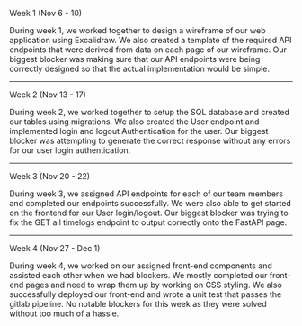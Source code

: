 Week 1 (Nov 6 - 10)

During week 1, we worked together to design a wireframe of our web application using Excalidraw.
We also created a template of the required API endpoints that were derived from data on each page of 
our wireframe. Our biggest blocker was making sure that our API endpoints were being correctly 
designed so that the actual implementation would be simple.

-----------------------------------------------------------------------------------------------------

Week 2 (Nov 13 - 17)

During week 2, we worked together to setup the SQL database and created our tables using 
migrations. We also created the User endpoint and implemented login and logout Authentication
for the user. Our biggest blocker was attempting to generate the correct response without any
errors for our user login authentication.

-----------------------------------------------------------------------------------------------------

Week 3 (Nov 20 - 22)

During week 3, we assigned API endpoints for each of our team members and completed our endpoints
successfully. We were also able to get started on the frontend for our User login/logout. Our biggest
blocker was trying to fix the GET all timelogs endpoint to output correctly onto the FastAPI page.

-----------------------------------------------------------------------------------------------------

Week 4 (Nov 27 - Dec 1)

During week 4, we worked on our assigned front-end components and assisted each other when we had
blockers. We mostly completed our front-end pages and need to wrap them up by working on CSS styling.
We also successfully deployed our front-end and wrote a unit test that passes the gitlab pipeline. No
notable blockers for this week as they were solved without too much of a hassle.